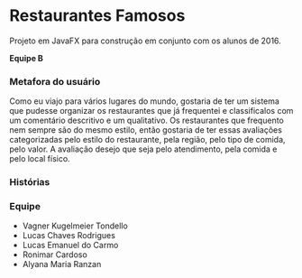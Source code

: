 # Restaurantes Famosos
Projeto em JavaFX para construção em conjunto com os alunos de 2016. 

<strong>Equipe B</strong>

<h3>Metafora do usuário</h3>

Como eu viajo para vários lugares do mundo, gostaria de ter um sistema que pudesse organizar os restaurantes que já frequentei e classificalos com um comentário descritivo e um qualitativo. Os restaurantes que frequento nem sempre são do mesmo estilo, então gostaria de ter essas avaliações categorizadas pelo estilo do restaurante, pela região, pelo tipo de comida, pelo valor. A avaliação desejo que seja pelo atendimento, pela comida e pelo local físico.

<h3>Histórias<h3>


<h3> Equipe </h3>

<ul>
<li> Vagner Kugelmeier Tondello  </li>
<li> Lucas Chaves Rodrigues  </li>
<li> Lucas Emanuel do Carmo </li> 
<li> Ronimar Cardoso </li>
<li> Alyana Maria Ranzan </li>
</ul>
